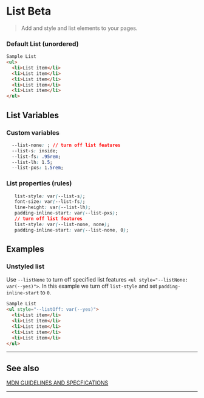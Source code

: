 # List <span role="note" style="--note: var(--beta)">Beta</span>

> Add and style and list elements to your pages.

### Default List (unordered)

```html preview
Sample List
<ul>
  <li>List item</li>
  <li>List item</li>
  <li>List item</li>
  <li>List item</li>
  <li>List item</li>
</ul>
```

## List Variables

### Custom variables

```css
  --list-none: ; // turn off list features
  --list-s: inside;
  --list-fs: .95rem;
  --list-lh: 1.5;
  --list-pxs: 1.5rem;
```

### List properties (rules)

```css
   list-style: var(--list-s);
   font-size: var(--list-fs);
   line-height: var(--list-lh);
   padding-inline-start: var(--list-pxs);
   // turn off list features
   list-style: var(--list-none, none);
   padding-inline-start: var(--list-none, 0);
```

## Examples

### Unstyled list

Use `--listNone` to turn off specified list features `<ul style="--listNone: var(--yes)">`. In this example we turn off `list-style`
and set `padding-inline-start` to `0`.

```html preview
Sample List
<ul style="--listOff: var(--yes)">
  <li>List item</li>
  <li>List item</li>
  <li>List item</li>
  <li>List item</li>
  <li>List item</li>
</ul>
```

----
## See also


[MDN GUIDELINES AND SPECFICATIONS]([https](https://developer.mozilla.org/en-US/docs/Web/HTML/Element/ul): ':_target="_blank"')

----
